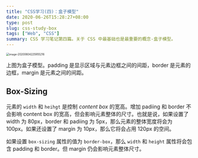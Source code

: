 ```yaml
---
title: "CSS学习(四)：盒子模型"
date: 2020-06-26T15:28:27+08:00
type: post
slug: css-study-box
tags: ["Web", "CSS"]
summary: CSS 学习笔记第四篇。关于 CSS 中最基础也是最重要的概念-盒子模型。
---
```




<img src="https://figurebed-1254477026.cos.ap-chengdu.myqcloud.com/image-20200604225955216.png" alt="image-20200604225955216" style="zoom:50%;" />

上图为盒子模型。padding 是显示区域与元素边框之间的间距，border 是元素的边框，margin 是元素之间的间距。

## Box-Sizing

元素的 `width` 和 `heihgt` 是控制 *content box* 的宽高。增加 padiing 和 border 不会影响 content box 的宽高，但会影响元素整体的尺寸。也就是说，如果设置了 width 为 80px，border 和 padiing 为 5px，那么元素的整体宽度将会为 100px。如果还设置了 margin 为 10px，那么它将会占用 120px 的空间。

如果设置 `box-sizing` 属性的值为 `border-box`，那么 `width` 和 `height` 属性将会包含 padding 和 border。但 margin 仍会影响元素整体尺寸。

